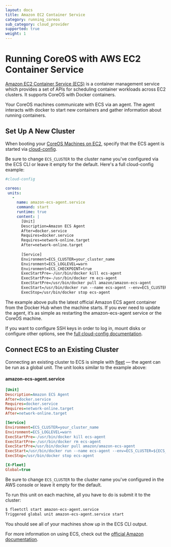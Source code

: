 ```yaml
---
layout: docs
title: Amazon EC2 Container Service
category: running_coreos
sub_category: cloud_provider
supported: true
weight: 1
---
```


# Running CoreOS with AWS EC2 Container Service

[Amazon EC2 Container Service (ECS)](http://aws.amazon.com/ecs/) is a container management service which provides a set of APIs for scheduling container workloads across EC2 clusters. It supports CoreOS with Docker containers.

Your CoreOS machines communicate with ECS via an agent. The agent interacts with docker to start new containers and gather information about running containers.

## Set Up A New Cluster

When booting your [CoreOS Machines on EC2]({{site.baseurl}}/docs/running-coreos/cloud-providers/ec2), specify that the ECS agent is started via [cloud-config]({{site.baseurl}}/docs/cluster-management/setup/cloudinit-cloud-config).

Be sure to change `ECS_CLUSTER` to the cluster name you've configured via the ECS CLI or leave it empty for the default. Here's a full cloud-config example:

```yaml
#cloud-config

coreos:
 units:
   -
     name: amazon-ecs-agent.service
     command: start
     runtime: true
     content: |
       [Unit]
       Description=Amazon ECS Agent
       After=docker.service
       Requires=docker.service
       Requires=network-online.target
       After=network-online.target
       
       [Service]
       Environment=ECS_CLUSTER=your_cluster_name
       Environment=ECS_LOGLEVEL=warn
       Environment=ECS_CHECKPOINT=true
       ExecStartPre=-/usr/bin/docker kill ecs-agent
       ExecStartPre=-/usr/bin/docker rm ecs-agent
       ExecStartPre=/usr/bin/docker pull amazon/amazon-ecs-agent
       ExecStart=/usr/bin/docker run --name ecs-agent --env=ECS_CLUSTER=${ECS_CLUSTER} --env=ECS_LOGLEVEL=${ECS_LOGLEVEL} --env=ECS_CHECKPOINT=${ECS_CHECKPOINT} --publish=127.0.0.1:51678:51678 --volume=/var/run/docker.sock:/var/run/docker.sock -v /home/core/ecs-data:/data amazon/amazon-ecs-agent
       ExecStop=/usr/bin/docker stop ecs-agent
```

The example above pulls the latest official Amazon ECS agent container from the Docker Hub when the machine starts. If you ever need to update the agent, it’s as simple as restarting the amazon-ecs-agent service or the CoreOS machine.

If you want to configure SSH keys in order to log in, mount disks or configure other options, see the [full cloud-config documentation]({{site.baseurl}}/docs/cluster-management/setup/cloudinit-cloud-config).

## Connect ECS to an Existing Cluster

Connecting an existing cluster to ECS is simple with [fleet]({{site.baseurl}}/docs/launching-containers/launching/launching-containers-fleet) &mdash; the agent can be run as a global unit. The unit looks similar to the example above:

#### amazon-ecs-agent.service

```ini
[Unit]
Description=Amazon ECS Agent
After=docker.service
Requires=docker.service
Requires=network-online.target
After=network-online.target

[Service]
Environment=ECS_CLUSTER=your_cluster_name
Environment=ECS_LOGLEVEL=warn
ExecStartPre=-/usr/bin/docker kill ecs-agent
ExecStartPre=-/usr/bin/docker rm ecs-agent
ExecStartPre=/usr/bin/docker pull amazon/amazon-ecs-agent
ExecStart=/usr/bin/docker run --name ecs-agent --env=ECS_CLUSTER=${ECS_CLUSTER} --env=ECS_LOGLEVEL=${ECS_LOGLEVEL} --publish=127.0.0.1:51678:51678 --volume=/var/run/docker.sock:/var/run/docker.sock amazon/amazon-ecs-agent
ExecStop=/usr/bin/docker stop ecs-agent

[X-Fleet]
Global=true
```

Be sure to change `ECS_CLUSTER` to the cluster name you've configured in the AWS console or leave it empty for the default.

To run this unit on each machine, all you have to do is submit it to the cluster:

```sh
$ fleetctl start amazon-ecs-agent.service
Triggered global unit amazon-ecs-agent.service start
```

You should see all of your machines show up in the ECS CLI output.

For more information on using ECS, check out the [official Amazon documentation](http://aws.amazon.com/documentation/ecs/).
